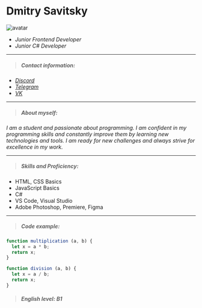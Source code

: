 # Dmitry Savitsky

![avatar](https://sun9-25.userapi.com/impg/ViITHFzr2HD2kofiL9nppzjvNkJ2jpNFbBuZTQ/J1IQIlywspg.jpg?size=900x900&quality=96&sign=e0c2f3bd44ee689ea55256e85f55fdcb&type=album)

* *Junior Frontend Developer*
* *Junior C#  Developer*

********** 
> ##### Contact information:
* [*Discord*](https://discord.gg/kQe9WnwC "что происходит#2300")
* [*Telegram*](https://t.me/wwwwww2222222 "@wwwwww2222222")
* [*VK*](https://vk.com/id679809661 "Дмитрий Савицкий")

*********
> ##### About myself:
*I am a student and passionate about programming. I am confident in my programming skills and constantly improve them by learning new technologies and tools. I am ready for new challenges and always strive for excellence in my work.*
*********
> ##### Skills and Proficiency:
* HTML, CSS Basics
* JavaScript Basics
* C#
* VS Code, Visual Studio
* Adobe Photoshop, Premiere, Figma

*********
> ##### Code example:
```javascript
function multiplication (a, b) {
  let x = a * b;
  return x;
}
```
```javascript
function division (a, b) {
  let x = a / b;
  return x;
}
```
> ##### English level: B1
